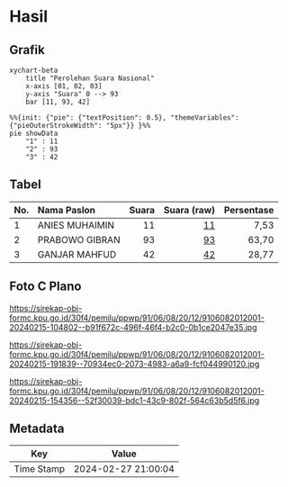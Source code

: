 # Hasil

## Grafik

```mermaid
xychart-beta
    title "Perolehan Suara Nasional"
    x-axis [01, 02, 03]
    y-axis "Suara" 0 --> 93
    bar [11, 93, 42]
```

```mermaid
%%{init: {"pie": {"textPosition": 0.5}, "themeVariables": {"pieOuterStrokeWidth": "5px"}} }%%
pie showData
    "1" : 11
    "2" : 93
    "3" : 42
```

## Tabel

| No. | Nama Paslon    | Suara | Suara (raw) | Persentase |
|:--- |:-------------- | -----:| -----------:| ----------:|
| 1   | ANIES MUHAIMIN | 11    | [11][p-1]   | 7,53       |
| 2   | PRABOWO GIBRAN | 93    | [93][p-2]   | 63,70      |
| 3   | GANJAR MAHFUD  | 42    | [42][p-3]   | 28,77      |


[p-1]: https://github.com/gigit-pemilu/pemilu-2024/blob/main/pilpres/hitung-suara/sub/91-papua/sub/06-biak-numfor/sub/08-biak-barat/sub/2012-yomdori/sub/001-tps/sub/paslon-1.txt
[p-2]: https://github.com/gigit-pemilu/pemilu-2024/blob/main/pilpres/hitung-suara/sub/91-papua/sub/06-biak-numfor/sub/08-biak-barat/sub/2012-yomdori/sub/001-tps/sub/paslon-2.txt
[p-3]: https://github.com/gigit-pemilu/pemilu-2024/blob/main/pilpres/hitung-suara/sub/91-papua/sub/06-biak-numfor/sub/08-biak-barat/sub/2012-yomdori/sub/001-tps/sub/paslon-3.txt

## Foto C Plano

https://sirekap-obj-formc.kpu.go.id/30f4/pemilu/ppwp/91/06/08/20/12/9106082012001-20240215-104802--b91f672c-496f-46f4-b2c0-0b1ce2047e35.jpg

https://sirekap-obj-formc.kpu.go.id/30f4/pemilu/ppwp/91/06/08/20/12/9106082012001-20240215-191839--70934ec0-2073-4983-a6a9-fcf044990120.jpg

https://sirekap-obj-formc.kpu.go.id/30f4/pemilu/ppwp/91/06/08/20/12/9106082012001-20240215-154356--52f30039-bdc1-43c9-802f-564c63b5d5f6.jpg


## Metadata

| Key        | Value               |
| ---------- | ------------------- |
| Time Stamp | 2024-02-27 21:00:04 |



